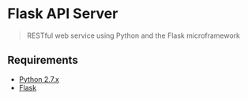 # Flask API Server

> RESTful web service using Python and the Flask microframework

## Requirements

* [Python 2.7.x](https://www.python.org/download/releases/2.7/)
* [Flask](http://flask.pocoo.org/)
